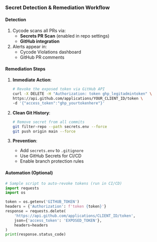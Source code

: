 ### Secret Detection & Remediation Workflow

#### **Detection**
1. Cycode scans all PRs via:
   - **Secrets PR Scan** (enabled in repo settings)
   - **GitHub integration**
2. Alerts appear in:
   - Cycode Violations dashboard
   - GitHub PR comments

#### **Remediation Steps**
1. **Immediate Action**:
   ```bash
   # Revoke the exposed token via GitHub API
   curl -X DELETE -H "Authorization: token ghp_legitadmintoken" \
   https://api.github.com/applications/YOUR_CLIENT_ID/token \
   -d '{"access_token":"ghp_yourtokenhere"}'
   ```

2. **Clean Git History**:
   ```bash
   # Remove secret from all commits
   git filter-repo --path secrets.env --force
   git push origin main --force
   ```

3. **Prevention**:
   - Add `secrets.env` to `.gitignore`
   - Use GitHub Secrets for CI/CD
   - Enable branch protection rules

#### **Automation (Optional)**
```python
# Sample script to auto-revoke tokens (run in CI/CD)
import requests
import os

token = os.getenv('GITHUB_TOKEN')
headers = {'Authorization': f'token {token}'}
response = requests.delete(
    'https://api.github.com/applications/CLIENT_ID/token',
    json={'access_token': 'EXPOSED_TOKEN'},
    headers=headers
)
print(response.status_code)
```
